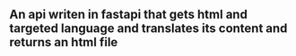## An api writen in fastapi that gets html and targeted language and translates its content and returns an html file